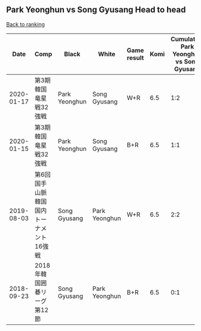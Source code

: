 ## Park Yeonghun vs Song Gyusang Head to head

[Back to ranking](../../index.md)




| **Date** | **Comp** | **Black** | **White** | **Game result** | **Komi** | **Cumulative Park Yeonghun vs Song Gyusang** | **Park Yeonghun streak** | **Song Gyusang streak** | 
| --- | --- | --- | --- | --- | --- | --- | --- | --- |
| 2020-01-17 | 第3期韓国竜星戦32強戦 | Park Yeonghun | Song Gyusang | W+R | 6.5 | 1:2 | 0 | 1 | 
| 2020-01-15 | 第3期韓国竜星戦32強戦 | Park Yeonghun | Song Gyusang | B+R | 6.5 | 1:1 | 1 | 0 | 
| 2019-08-03 | 第6回国手山脈韓国国内トーナメント16強戦 | Song Gyusang | Park Yeonghun | W+R | 6.5 | 2:2 | 1 | 0 | 
| 2018-09-23 | 2018年韓国囲碁リーグ第12節 | Song Gyusang | Park Yeonghun | B+R | 6.5 | 0:1 | 0 | 1 |




